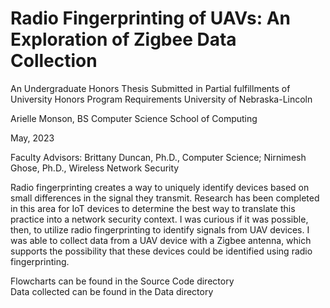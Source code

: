 # Radio Fingerprinting of UAVs: An Exploration of Zigbee Data Collection

An Undergraduate Honors Thesis
Submitted in Partial fulfillments of
University Honors Program Requirements
University of Nebraska-Lincoln

Arielle Monson, BS
Computer Science
School of Computing

May, 2023

Faculty Advisors:
Brittany Duncan, Ph.D., Computer Science;
Nirnimesh Ghose, Ph.D., Wireless Network Security

Radio fingerprinting creates a way to uniquely identify devices based on small differences in the signal they transmit. Research has been completed in this area for IoT devices to determine the best way to translate this practice into a network security context. I was curious if it was possible, then, to utilize radio fingerprinting to identify signals from UAV devices. I was able to collect data from a UAV device with a Zigbee antenna, which supports the possibility that these devices could be identified using radio fingerprinting. 

Flowcharts can be found in the Source Code directory<br>
Data collected can be found in the Data directory
